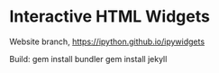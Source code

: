 # Interactive HTML Widgets

Website branch, https://ipython.github.io/ipywidgets

Build:
gem install bundler
gem install jekyll